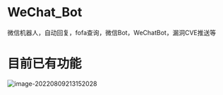 # WeChat_Bot
微信机器人，自动回复，fofa查询，微信Bot，WeChatBot，漏洞CVE推送等

# 目前已有功能

![image-20220809213152028](https://gitee.com/gylq/linkimage/raw/master/img1/image-20220809213152028.png)
